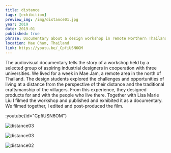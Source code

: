 ```yaml
---
title: distance
tags: [exhibition]
preview_img: /img/distance01.jpg
year: 2019
date: 2019-01
published: true
phrase: Documentary about a design workshop in remote Northern Thailand
location: Mae Cham, Thailand
link: https://youtu.be/_CpfiUSN6OM
---
```


The audiovisual documentary tells the story of a workshop held by a selected group of aspiring industrial designers in cooperation with three universities. We lived for a week in Mae Jam, a remote area in the north of Thailand. The design students explored the challenges and opportunities of living at a distance from the perspective of their distance and the traditional craftsmanship of the villagers. From this experience, they designed products for and with the people who live there.
Together with Lisa Marie Liu I filmed the workshop and published and exhibited it as a documentary. We filmed together, I edited and post-produced the film.

:youtube{id="CpfiUSN6OM"}

![distance03](/img/distance03.jpg)

![distance03](/img/distance04.jpg)

![distance02](/img/distance02.jpg)
